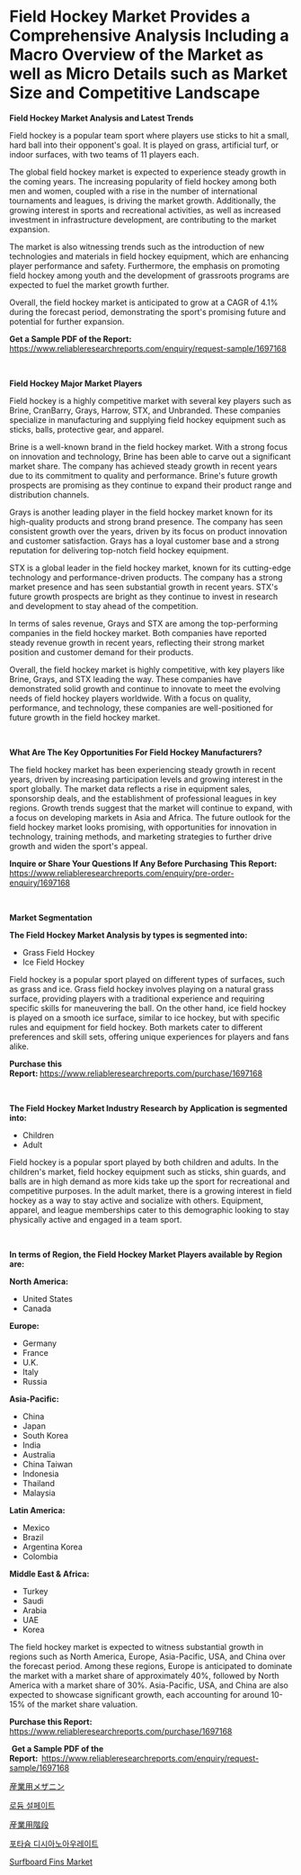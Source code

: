 <p><h1>Field Hockey Market Provides a Comprehensive Analysis Including a Macro Overview of the Market as well as Micro Details such as Market Size and Competitive Landscape</h1></p><p><strong>Field Hockey Market Analysis and Latest Trends</strong></p>
<p><p>Field hockey is a popular team sport where players use sticks to hit a small, hard ball into their opponent's goal. It is played on grass, artificial turf, or indoor surfaces, with two teams of 11 players each.</p><p>The global field hockey market is expected to experience steady growth in the coming years. The increasing popularity of field hockey among both men and women, coupled with a rise in the number of international tournaments and leagues, is driving the market growth. Additionally, the growing interest in sports and recreational activities, as well as increased investment in infrastructure development, are contributing to the market expansion.</p><p>The market is also witnessing trends such as the introduction of new technologies and materials in field hockey equipment, which are enhancing player performance and safety. Furthermore, the emphasis on promoting field hockey among youth and the development of grassroots programs are expected to fuel the market growth further.</p><p>Overall, the field hockey market is anticipated to grow at a CAGR of 4.1% during the forecast period, demonstrating the sport's promising future and potential for further expansion.</p></p>
<p><strong>Get a Sample PDF of the Report:&nbsp;</strong> <a href="https://www.reliableresearchreports.com/enquiry/request-sample/1697168">https://www.reliableresearchreports.com/enquiry/request-sample/1697168</a></p>
<p>&nbsp;</p>
<p><strong>Field Hockey Major Market Players</strong></p>
<p><p>Field hockey is a highly competitive market with several key players such as Brine, CranBarry, Grays, Harrow, STX, and Unbranded. These companies specialize in manufacturing and supplying field hockey equipment such as sticks, balls, protective gear, and apparel.</p><p>Brine is a well-known brand in the field hockey market. With a strong focus on innovation and technology, Brine has been able to carve out a significant market share. The company has achieved steady growth in recent years due to its commitment to quality and performance. Brine's future growth prospects are promising as they continue to expand their product range and distribution channels.</p><p>Grays is another leading player in the field hockey market known for its high-quality products and strong brand presence. The company has seen consistent growth over the years, driven by its focus on product innovation and customer satisfaction. Grays has a loyal customer base and a strong reputation for delivering top-notch field hockey equipment.</p><p>STX is a global leader in the field hockey market, known for its cutting-edge technology and performance-driven products. The company has a strong market presence and has seen substantial growth in recent years. STX's future growth prospects are bright as they continue to invest in research and development to stay ahead of the competition.</p><p>In terms of sales revenue, Grays and STX are among the top-performing companies in the field hockey market. Both companies have reported steady revenue growth in recent years, reflecting their strong market position and customer demand for their products.</p><p>Overall, the field hockey market is highly competitive, with key players like Brine, Grays, and STX leading the way. These companies have demonstrated solid growth and continue to innovate to meet the evolving needs of field hockey players worldwide. With a focus on quality, performance, and technology, these companies are well-positioned for future growth in the field hockey market.</p></p>
<p>&nbsp;</p>
<p><strong>What Are The Key Opportunities For Field Hockey Manufacturers?</strong></p>
<p><p>The field hockey market has been experiencing steady growth in recent years, driven by increasing participation levels and growing interest in the sport globally. The market data reflects a rise in equipment sales, sponsorship deals, and the establishment of professional leagues in key regions. Growth trends suggest that the market will continue to expand, with a focus on developing markets in Asia and Africa. The future outlook for the field hockey market looks promising, with opportunities for innovation in technology, training methods, and marketing strategies to further drive growth and widen the sport's appeal.</p></p>
<p><strong>Inquire or Share Your Questions If Any Before Purchasing This Report:</strong> <a href="https://www.reliableresearchreports.com/enquiry/pre-order-enquiry/1697168">https://www.reliableresearchreports.com/enquiry/pre-order-enquiry/1697168</a></p>
<p>&nbsp;</p>
<p><strong>Market Segmentation</strong></p>
<p><strong>The Field Hockey Market Analysis by types is segmented into:</strong></p>
<p><ul><li>Grass Field Hockey</li><li>Ice Field Hockey</li></ul></p>
<p><p>Field hockey is a popular sport played on different types of surfaces, such as grass and ice. Grass field hockey involves playing on a natural grass surface, providing players with a traditional experience and requiring specific skills for maneuvering the ball. On the other hand, ice field hockey is played on a smooth ice surface, similar to ice hockey, but with specific rules and equipment for field hockey. Both markets cater to different preferences and skill sets, offering unique experiences for players and fans alike.</p></p>
<p><strong>Purchase this Report:&nbsp;</strong><a href="https://www.reliableresearchreports.com/purchase/1697168">https://www.reliableresearchreports.com/purchase/1697168</a></p>
<p>&nbsp;</p>
<p><strong>The Field Hockey Market Industry Research by Application is segmented into:</strong></p>
<p><ul><li>Children</li><li>Adult</li></ul></p>
<p><p>Field hockey is a popular sport played by both children and adults. In the children's market, field hockey equipment such as sticks, shin guards, and balls are in high demand as more kids take up the sport for recreational and competitive purposes. In the adult market, there is a growing interest in field hockey as a way to stay active and socialize with others. Equipment, apparel, and league memberships cater to this demographic looking to stay physically active and engaged in a team sport.</p></p>
<p>&nbsp;</p>
<p><strong>In terms of Region, the Field Hockey Market Players available by Region are:</strong></p>
<p>
    <p> <strong> North America: </strong>
        <ul>
            <li>United States</li>
            <li>Canada</li>
        </ul>
        </p> 
    <p> <strong> Europe: </strong>
        <ul>
            <li>Germany</li>
            <li>France</li>
            <li>U.K.</li>
            <li>Italy</li>
            <li>Russia</li>
        </ul>
        </p> 
    <p> <strong> Asia-Pacific: </strong>
        <ul>
            <li>China</li>
            <li>Japan</li>
            <li>South Korea</li>
            <li>India</li>
            <li>Australia</li>
            <li>China Taiwan</li>
            <li>Indonesia</li>
            <li>Thailand</li>
            <li>Malaysia</li>
        </ul>
        </p> 
    <p> <strong> Latin America: </strong>
        <ul>
            <li>Mexico</li>
            <li>Brazil</li>
            <li>Argentina Korea</li>
            <li>Colombia</li>
        </ul>
        </p> 
    <p> <strong> Middle East & Africa: </strong>
        <ul>
            <li>Turkey</li>
            <li>Saudi</li>
            <li>Arabia</li>
            <li>UAE</li>
            <li>Korea</li>
        </ul>
    </p>
    </p>
<p><p>The field hockey market is expected to witness substantial growth in regions such as North America, Europe, Asia-Pacific, USA, and China over the forecast period. Among these regions, Europe is anticipated to dominate the market with a market share of approximately 40%, followed by North America with a market share of 30%. Asia-Pacific, USA, and China are also expected to showcase significant growth, each accounting for around 10-15% of the market share valuation.</p></p>
<p><strong>Purchase this Report: </strong><a href="https://www.reliableresearchreports.com/purchase/1697168">https://www.reliableresearchreports.com/purchase/1697168</a></p>
<p>&nbsp;<strong>Get a Sample PDF of the Report:&nbsp;&nbsp;</strong><a href="https://www.reliableresearchreports.com/enquiry/request-sample/1697168">https://www.reliableresearchreports.com/enquiry/request-sample/1697168</a></p>
<p><strong></strong></p>
<p><p><a href="https://github.com/jkjreqjscoxx7/Market-Research-Report-List-1/blob/main/85529336317.md">産業用メザニン</a></p><p><a href="https://github.com/nuekbpymrrz5/Market-Research-Report-List-1/blob/main/50825205675.md">로듐 설페이트</a></p><p><a href="https://github.com/hilmi-2a/Market-Research-Report-List-1/blob/main/21320656318.md">産業用階段</a></p><p><a href="https://github.com/BrettWeberrt8767765/Market-Research-Report-List-1/blob/main/19782235676.md">포타슘 디시아노아우레이트</a></p><p><a href="https://github.com/yoshih12/Market-Research-Report-List-2/blob/main/surfboard-fins-market.md">Surfboard Fins Market</a></p></p>